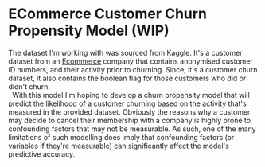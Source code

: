 # ECommerce Customer Churn Propensity Model (WIP)
The dataset I'm working with was sourced from Kaggle. It's a customer dataset from an <a href='https://www.kaggle.com/datasets/ankitverma2010/ecommerce-customer-churn-analysis-and-prediction/data'>Ecommerce</a> company that contains anonymised customer ID numbers, and their activity prior to churning. Since, it's a customer churn dataset, it also contains the boolean flag for those customers who did or didn't churn.<br>
&nbsp;&nbsp;With this model I'm hoping to develop a churn propensity model that will predict the likelihood of a customer churning based on the activity that's measured in the provided dataset. Obviously the reasons why a customer may decide to cancel their membership with a company is highly prone to confounding factors that may not be measurable. As such, one of the many limitations of such modelling does imply that confounding factors (or variables if they're measurable) can significantly affect the model's predictive accuracy. 